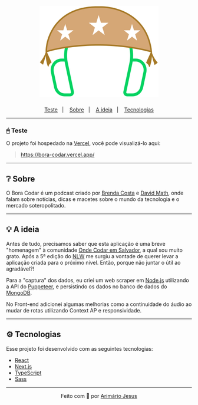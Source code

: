<h1 align="center">
  <img alt="move.it" title="move.it" src="./public/playing-codar.svg" />
</h1>

<p align="center">
  <a href="#-teste">Teste</a>&nbsp;&nbsp;&nbsp;|&nbsp;&nbsp;&nbsp;
  <a href="#-projeto">Sobre</a>&nbsp;&nbsp;&nbsp;|&nbsp;&nbsp;&nbsp;
  <a href="#-a-ideia">A ideia</a>&nbsp;&nbsp;&nbsp;|&nbsp;&nbsp;&nbsp;
  <a href="#-tecnologias">Tecnologias</a>
</p>

---

### 🖱 Teste

O projeto foi hospedado na [Vercel](https://vercel.com/), você pode visualizá-lo aqui:

> https://bora-codar.vercel.app/

---

## ❔ Sobre

O Bora Codar é um podcast criado por [Brenda Costa](https://www.linkedin.com/in/brendacosta23) e [David Math](https://www.linkedin.com/in/me42th), onde falam sobre notícias, dicas e macetes sobre o mundo da tecnologia e o mercado soteropolitado.

---

## 💡 A ideia

Antes de tudo, precisamos saber que esta aplicação é uma breve "homenagem" à comunidade [Onde Codar em Salvador](https://t.me/co0da4r), a qual sou muito grato. Após a 5ª edição do [NLW](https://nextlevelweek.com/) me surgiu a vontade de querer levar a aplicação criada para o próximo nível. Então, porque não juntar o útil ao agradável?!

Para a "captura" dos dados, eu criei um web scraper em [Node.js](https://nodejs.dev/) utilizando a API do [Puppeteer](https://nodejs.dev/), e persistindo os dados no banco de dados do [MongoDB](https://www.mongodb.com/pt-br).

No Front-end adicionei algumas melhorias como a continuidade do áudio ao mudar de rotas utilizando Context AP e responsividade.

---

## ⚙ Tecnologias

Esse projeto foi desenvolvido com as seguintes tecnologias:

- [React](https://reactjs.org)
- [Next.js](https://nextjs.org)
- [TypeScript](https://www.typescriptlang.org/)
- [Sass](https://sass-lang.com/)

---

<p align="center">Feito com 💚 por <a href="https://www.linkedin.com/in/arimariojesus/" target="_blank">Arimário Jesus</a></p>
